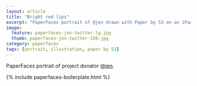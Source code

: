 ```yaml
---
layout: article
title: "Bright red lips"
excerpt: "PaperFaces portrait of @jen drawn with Paper by 53 on an iPad."
image: 
  feature: paperfaces-jen-twitter-lg.jpg
  thumb: paperfaces-jen-twitter-150.jpg
category: paperfaces
tags: [portrait, illustration, paper by 53]
---
```


PaperFaces portrait of project donator [@jen](http://twitter.com/jen).

{% include paperfaces-boilerplate.html %}